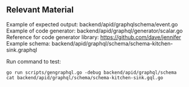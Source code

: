## Relevant Material

Example of expected output: backend/apid/graphqlschema/event.go
Example of code generator: backend/apid/graphql/generator/scalar.go
Reference for code generator library: https://github.com/dave/jennifer
Example schema: backend/apid/graphql/schema/schema-kitchen-sink.graphql

Run command to test:

```shell
go run scripts/gengraphql.go -debug backend/apid/graphql/schema
cat backend/apid/graphql/schema/schema-kitchen-sink.gql.go
```

